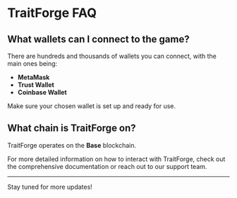 # TraitForge FAQ

## What wallets can I connect to the game?

There are hundreds and thousands of wallets you can connect, with the main ones being:

- **MetaMask**
- **Trust Wallet**
- **Coinbase Wallet**

Make sure your chosen wallet is set up and ready for use.

## What chain is TraitForge on?

TraitForge operates on the **Base** blockchain.

For more detailed information on how to interact with TraitForge, check out the comprehensive documentation or reach out to our support team.

---

Stay tuned for more updates!

